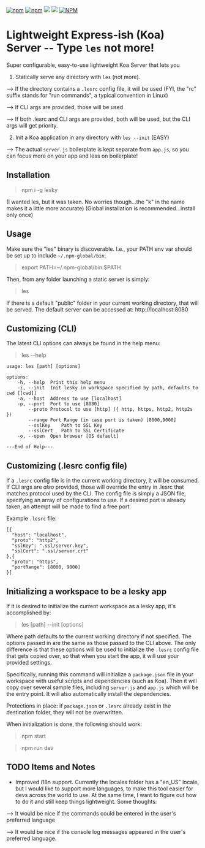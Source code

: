 [![npm](https://img.shields.io/npm/v/lesky)](https://www.npmjs.com/package/lesky)
[![npm](https://img.shields.io/npm/dt/lesky)](https://www.npmjs.com/package/lesky)
[![](https://gitlab.com/richardeschloss/les/badges/master/pipeline.svg)](https://gitlab.com/richardeschloss/les)
[![](https://gitlab.com/richardeschloss/les/badges/master/coverage.svg)](https://gitlab.com/richardeschloss/les)
[![NPM](https://img.shields.io/npm/l/lesky)](https://github.com/richardeschloss/les/blob/development/LICENSE)

# Lightweight Express-ish (Koa) Server -- Type `les` not more!

Super configurable, easy-to-use lightweight Koa Server that lets you
1. Statically serve any directory with `les` (not more). 

--> If the directory contains a `.lesrc` config file, it will be used (FYI, the "rc" suffix stands for "run commands", a typical convention in Linux)

--> If CLI args are provided, those will be used

--> If both .lesrc and CLI args are provided, both will be used, but the CLI args will get priority. 

2. Init a Koa application in any directory with `les --init` (EASY)

--> The actual `server.js` boilerplate is kept separate from `app.js`, so you can focus more on your app and less on boilerplate! 


## Installation

> npm i -g lesky

(I wanted les, but it was taken. No worries though...the "k" in the name makes it a little more accurate)
(Global installation is recommended...install only once)

## Usage

Make sure the "les" binary is discoverable. I.e., your PATH env var should be set up to include `~/.npm-global/bin`:

> export PATH=~/.npm-global/bin:\$PATH

Then, from any folder launching a static server is simply:

> les

If there is a default "public" folder in your current working directory, that will be served. The default server can be accessed at: http://localhost:8080

## Customizing (CLI)

The latest CLI options can always be found in the help menu:

> les --help

```
usage: les [path] [options]

options:
	-h,	--help	Print this help menu
	-i,	--init	Init lesky in workspace specified by path, defaults to cwd [[cwd]]
	-a,	--host	Address to use [localhost]
	-p,	--port	Port to use [8080]
		--proto	Protocol to use [http] ({ http, https, http2, http2s })
		--range	Port Range (in case port is taken) [8000,9000]
		--sslKey	Path to SSL Key
		--sslCert	Path to SSL Certificate
	-o,	--open	Open browser [OS default]

---End of Help---
```

## Customizing (.lesrc config file)

If a `.lesrc` config file is in the current working directory, it will be consumed. If CLI args are _also_ provided, those will override the entry in .lesrc that matches protocol used by the CLI. The config file is simply a JSON file, specifying an array of configurations to use. If a desired port is already taken, an attempt will be made to find a free port.

Example `.lesrc` file:

```
[{
  "host": "localhost",
  "proto": "http2",
  "sslKey": ".ssl/server.key",
  "sslCert": ".ssl/server.crt"
},{
  "proto": "https",
  "portRange": [8000, 9000]
}]
```

## Initializing a workspace to be a lesky app

If it is desired to initialize the current workspace as a lesky app, it's accomplished by:

> les [path] --init [options]

Where path defaults to the current working directory if not specified. The options passed in are the same as those passed to the CLI above. The only difference is that these options will be used to initialize the `.lesrc` config file that gets copied over, so that when you start the app, it will use your provided settings. 

Specifically, running this command will initialize a `package.json` file in your workspace with useful scripts and dependencies (such as Koa). Then it will copy over several sample files, including `server.js` and `app.js` which will be the entry point. It will also automatically install the dependencies. 

Protections in place: if `package.json` or `.lesrc` already exist in the destination folder, they will not be overwritten.

When initialization is done, the following should work:

> npm start 

> npm run dev 

## TODO Items and Notes

- Improved i18n support. Currently the locales folder has a "en_US" locale, but I would like to support more languages, to make this tool easier for devs across the world to use. At the same time, I want to figure out how to do it and still keep things lightweight. Some thoughts:

--> It would be nice if the commands could be entered in the user's preferred language 

--> It would be nice if the console log messages appeared in the user's preferred language.



